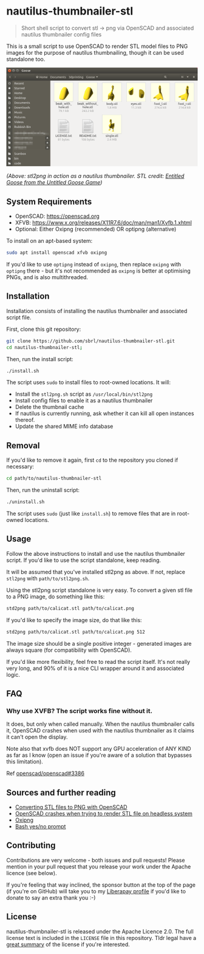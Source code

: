 # nautilus-thumbnailer-stl

> Short shell script to convert stl → png via OpenSCAD and associated nautilus thumbnailer config files 

This is a small script to use OpenSCAD to render STL model files to PNG images for the purpose of nautilus thumbnailing, though it can be used standalone too.

![Screenshot of Nautilus with stl2png in action.](./screenshot.png)

_(Above: stl2png in action as a nautilus thumbnailer. STL credit: [Entitled Goose from the Untitled Goose Game](https://www.thingiverse.com/thing:3906053))_

## System Requirements
 - OpenSCAD: <https://openscad.org>
 - XFVB: <https://www.x.org/releases/X11R7.6/doc/man/man1/Xvfb.1.xhtml>
 - Optional: Either Oxipng (recommended) OR optipng (alternative)

To install on an apt-based system:

```bash
sudo apt install openscad xfvb oxipng
```

If you'd like to use `optipng` instead of `oxipng`, then replace `oxipng` with `optipng` there - but it's not recommended as `oxipng` is better at optimising PNGs, and is also multithreaded.


## Installation
Installation consists of installing the nautilus thumbnailer and associated script file.

First, clone this git repository:

```bash
git clone https://github.com/sbrl/nautilus-thumbnailer-stl.git
cd nautilus-thumbnailer-stl;
```

Then, run the install script:

```bash
./install.sh
```

The script uses `sudo` to install files to root-owned locations. It will:

 - Install the `stl2png.sh` script as `/usr/local/bin/stl2png`
 - Install config files to enable it as a nautilus thumbnailer
 - Delete the thumbnail cache
 - If nautilus is currently running, ask whether it can kill all open instances thereof.
 - Update the shared MIME info database


## Removal
If you'd like to remove it again, first `cd` to the repository you cloned if necessary:

```bash
cd path/to/nautilus-thumbnailer-stl
```

Then, run the uninstall script:

```bash
./uninstall.sh
```

The script uses `sudo` (just like `install.sh`) to remove files that are in root-owned locations.


## Usage
Follow the above instructions to install and use the nautilus thumbnailer script. If you'd like to use the script standalone, keep reading.

It will be assumed that you've installed stl2png as above. If not, replace `stl2png` with `path/to/stl2png.sh`.

Using the stl2png script standalone is very easy. To convert a given stl file to a PNG image, do something like this:

```bash
std2png path/to/calicat.stl path/to/calicat.png
```

If you'd like to specify the image size, do that like this:

```bash
std2png path/to/calicat.stl path/to/calicat.png 512
```

The image size should be a single positive integer - generated images are always square (for compatibility with OpenSCAD).

If you'd like more flexibility, feel free to read the script itself. It's not really very long, and 90% of it is a nice CLI wrapper around it and associated logic.


## FAQ

### Why use XVFB? The script works fine without it.
It does, but only when called manually. When the nautilus thumbnailer calls it, OpenSCAD crashes when used with the nautilus thumbnailer as it claims it can't open the display.

Note also that xvfb does NOT support any GPU acceleration of ANY KIND as far as I know (open an issue if you're aware of a solution that bypasses this limitation).

Ref [openscad/openscad#3386](https://github.com/openscad/openscad/issues/3368)


## Sources and further reading
 - [Converting STL files to PNG with OpenSCAD](https://3dprinting.stackexchange.com/a/6047/30537)
 - [OpenSCAD crashes when trying to render STL file on headless system](https://github.com/openscad/openscad/issues/3368)
 - [Oxipng](https://github.com/shssoichiro/oxipng)
 - [Bash yes/no prompt](https://stackoverflow.com/a/29436423/1460422)


## Contributing
Contributions are very welcome - both issues and pull requests! Please mention in your pull request that you release your work under the Apache licence (see below).

If you're feeling that way inclined, the sponsor button at the top of the page (if you're on GitHub) will take you to my [Liberapay profile](https://liberapay.com/sbrl) if you'd like to donate to say an extra thank you :-)


## License
nautilus-thumbnailer-stl is released under the Apache Licence 2.0. The full license text is included in the `LICENSE` file in this repository. Tldr legal have a [great summary](https://tldrlegal.com/license/apache-license-2.0-(apache-2.0)) of the license if you're interested.
